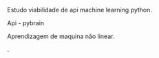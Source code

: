 Estudo viabilidade de api machine learning python.

Api - pybrain


Aprendizagem de maquina não linear.



.


